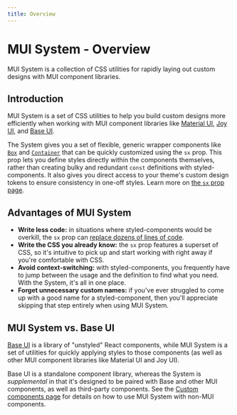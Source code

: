 ```yaml
---
title: Overview
---
```


# MUI System - Overview

<p class="description">MUI System is a collection of CSS utilities for rapidly laying out custom designs with MUI component libraries.</p>

## Introduction

MUI System is a set of CSS utilities to help you build custom designs more efficiently when working with MUI component libraries like [Material UI](/material-ui/getting-started/), [Joy UI](/joy-ui/getting-started/), and [Base UI](/base-ui/getting-started/).

The System gives you a set of flexible, generic wrapper components like [`Box`](/system/react-box/) and [`Container`](/system/react-container/) that can be quickly customized using the `sx` prop. This prop lets you define styles directly within the components themselves, rather than creating bulky and redundant `const` definitions with styled-components. It also gives you direct access to your theme's custom design tokens to ensure consistency in one-off styles. Learn more on [the `sx` prop page](/system/getting-started/the-sx-prop/).

## Advantages of MUI System

- **Write less code:** in situations where styled-components would be overkill, the `sx` prop can [replace dozens of lines of code](/system/getting-started/usage/#why-use-mui-system).
- **Write the CSS you already know:** the `sx` prop features a superset of CSS, so it's intuitive to pick up and start working with right away if you're comfortable with CSS.
- **Avoid context-switching:** with styled-components, you frequently have to jump between the usage and the definition to find what you need. With the System, it's all in one place.
- **Forget unnecessary custom names:** if you've ever struggled to come up with a good name for a styled-component, then you'll appreciate skipping that step entirely when using MUI System.

## MUI System vs. Base UI

[Base UI](/base-ui/getting-started/) is a library of "unstyled" React components, while MUI System is a set of utilities for quickly applying styles to those components (as well as other MUI component libraries like Material UI and Joy UI).

Base UI is a standalone component library, whereas the System is _supplemental_ in that it's designed to be paired with Base and other MUI components, as well as third-party components. See the [Custom components page](/system/getting-started/custom-components/) for details on how to use MUI System with non-MUI components.
